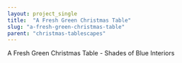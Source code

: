 ```yaml
---
layout: project_single
title:  "A Fresh Green Christmas Table"
slug: "a-fresh-green-christmas-table"
parent: "christmas-tablescapes"
---
```

A Fresh Green Christmas Table - Shades of Blue Interiors